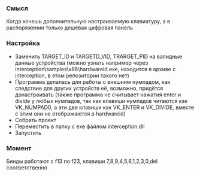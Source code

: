 ### Смысл
Когда хочешь дополнительную настраиваемую клавиатуру, а в распоряжении только дешёвая цифровая панель
### Настройка
* Заменить TARGET_ID и TARGETD_VID, TRARGET_PID на валидные данные устройства (можно узнать например через interception\samples\x86\hardwareid.exe, находится в архиве с interception, в этом репозитории такого нет)
* Программа делалась для работы с внешним нумпадом, как следствие для других устройств её, возможно, придётся донастраивать (также программа не считывает нажатия enter и divide у любых нумпадов, так как клавиши нумпадов читаются как VK_NUMPAD0, а эти две клавиши как VK_ENTER и VK_DIVIDE, вместе с этим они не отображаются в hardwareid)
* Собрать проект
* Переместить в папку с exe файлом interception.dll
* Запустить

### Момент
Бинды работают с f13 по f23, клавиши 7,8,9,4,5,6,1,2,3,0,del соответственно
